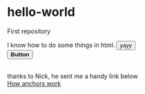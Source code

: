 # hello-world
First repository
<body>
I know how to do some things in html.
  <button><em>yayy</em></button><br>
    <button><strong>Button</strong></button>
      <p>
  
  <br>
thanks to Nick, he sent me a handy link below
<br>
<a href="https://developer.mozilla.org/en-US/docs/Web/HTML/Element/a" target=_"blank">How anchors work</a>
</p>
<body>
